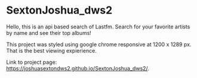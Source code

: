 # SextonJoshua_dws2
Hello, this is an api based search of Lastfm. Search for your favorite artists by name and see their top albums!

This project was styled using google chrome responsive at 1200 x 1289 px. That is the best viewing expierience.

Link to project page:  https://joshuasextondws2.github.io/SextonJoshua_dws2/. 

